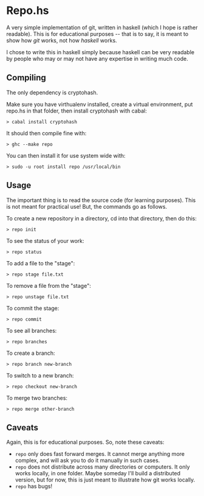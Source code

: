 Repo.hs
=======

A very simple implementation of git, written in haskell (which I hope is rather readable). This is for educational purposes -- that is to say, it is meant to show how _git_ works, not how _haskell_ works. 

I chose to write this in haskell simply because haskell can be very readable by people who may or may not have any expertise in writing much code. 

Compiling
---------

The only dependency is cryptohash. 

Make sure you have virthualenv installed, create a virtual environment, put repo.hs in that folder, then install cryptohash with cabal:

    > cabal install cryptohash

It should then compile fine with:

    > ghc --make repo

You can then install it for use system wide with:

    > sudo -u root install repo /usr/local/bin

Usage
-----

The important thing is to read the source code (for learning purposes). This is not meant for practical use! But, the commands go as follows.

To create a new repository in a directory, cd into that directory, then do this:

    > repo init

To see the status of your work:

    > repo status

To add a file to the "stage":

    > repo stage file.txt

To remove a file from the "stage":

    > repo unstage file.txt

To commit the stage:

    > repo commit

To see all branches:

    > repo branches

To create a branch:

    > repo branch new-branch

To switch to a new branch:

    > repo checkout new-branch

To merge two branches:

    > repo merge other-branch

Caveats
-----------------

Again, this is for educational purposes. So, note these caveats:

* `repo` only does fast forward merges. It cannot merge anything more complex, and will ask you to do it manually in such cases.
* `repo` does not distribute across many directories or computers. It only works locally, in one folder. Maybe someday I'll build a distributed version, but for now, this is just meant to illustrate how git works locally. 
* `repo` has bugs!